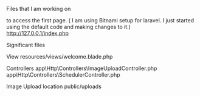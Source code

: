 Files that I am working on

to access the first page. ( I am using Bitnami setup for laravel. I just started using the default code and making changes to it.)<br>
http://127.0.0.1/index.php<br>

Significant files<br>

View
resources/views/welcome.blade.php

Controllers
app\Http\Controllers\ImageUploadController.php
app\Http\Controllers\SchedulerController.php


Image Upload location
public/uploads
